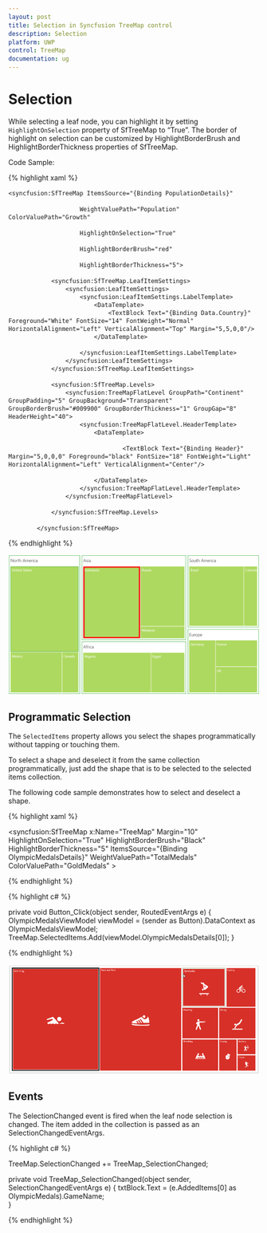 ```yaml
---
layout: post
title: Selection in Syncfusion TreeMap control
description: Selection
platform: UWP
control: TreeMap
documentation: ug
---
```


# Selection

While selecting a leaf node, you can highlight it by setting `HighlightOnSelection` property of SfTreeMap to “True”. The border of highlight on selection can be customized by HighlightBorderBrush and HighlightBorderThickness properties of SfTreeMap.

Code Sample:

{% highlight xaml %}

    <syncfusion:SfTreeMap ItemsSource="{Binding PopulationDetails}"

                        WeightValuePath="Population" ColorValuePath="Growth"

                        HighlightOnSelection="True" 

                        HighlightBorderBrush="red" 

                        HighlightBorderThickness="5">

                <syncfusion:SfTreeMap.LeafItemSettings>
                    <syncfusion:LeafItemSettings>
                        <syncfusion:LeafItemSettings.LabelTemplate>
                            <DataTemplate>
                                <TextBlock Text="{Binding Data.Country}" Foreground="White" FontSize="14" FontWeight="Normal" HorizontalAlignment="Left" VerticalAlignment="Top" Margin="5,5,0,0"/>
                            </DataTemplate>

                        </syncfusion:LeafItemSettings.LabelTemplate>
                    </syncfusion:LeafItemSettings>
                </syncfusion:SfTreeMap.LeafItemSettings>

                <syncfusion:SfTreeMap.Levels>
                    <syncfusion:TreeMapFlatLevel GroupPath="Continent" GroupPadding="5" GroupBackground="Transparent" GroupBorderBrush="#009900" GroupBorderThickness="1" GroupGap="8" HeaderHeight="40">
                        <syncfusion:TreeMapFlatLevel.HeaderTemplate>
                            <DataTemplate>
                            
                                    <TextBlock Text="{Binding Header}" Margin="5,0,0,0" Foreground="black" FontSize="18" FontWeight="Light" HorizontalAlignment="Left" VerticalAlignment="Center"/>
                            
                            </DataTemplate>
                        </syncfusion:TreeMapFlatLevel.HeaderTemplate>
                    </syncfusion:TreeMapFlatLevel>

                </syncfusion:SfTreeMap.Levels>

            </syncfusion:SfTreeMap>

{% endhighlight %}

![Selection support](Features_images/highlightselection.png)

## Programmatic Selection

The `SelectedItems` property allows you select the shapes programmatically without tapping or touching them.

To select a shape and deselect it from the same collection programmatically, just add the shape that is to be selected to the selected items collection.

The following code sample demonstrates how to select and deselect a shape.

{% highlight xaml %}

 <syncfusion:SfTreeMap x:Name="TreeMap"  Margin="10"  HighlightOnSelection="True" HighlightBorderBrush="Black"
                                      HighlightBorderThickness="5"
                                      ItemsSource="{Binding OlympicMedalsDetails}"
                                      WeightValuePath="TotalMedals" ColorValuePath="GoldMedals" 
                                   >

{% endhighlight %}


{% highlight c# %}

   private void Button_Click(object sender, RoutedEventArgs e)
        {
            OlympicMedalsViewModel viewModel = (sender as Button).DataContext as OlympicMedalsViewModel;
            TreeMap.SelectedItems.Add(viewModel.OlympicMedalsDetails[0]);
        }

{% endhighlight %}

![Selected items](Features_images/highlightselection1.png)

## Events

The SelectionChanged event is fired when the leaf node selection is changed. The item added in the collection is passed as an SelectionChangedEventArgs.

{% highlight c# %}

  TreeMap.SelectionChanged += TreeMap_SelectionChanged;

  private void TreeMap_SelectionChanged(object sender, SelectionChangedEventArgs e)
        {
            txtBlock.Text = (e.AddedItems[0] as OlympicMedals).GameName;           
        }
  
{% endhighlight %}


